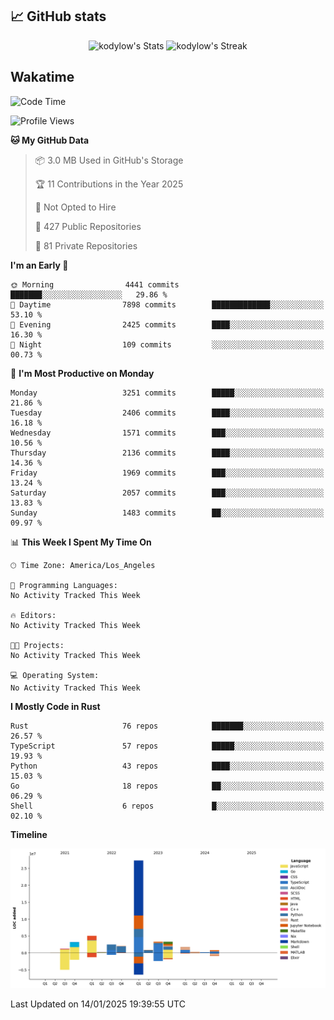 ## 📈 GitHub stats
<!--START_SECTION:github-->
<div class="badges-githubstats">
  <p align="center">
    <img src="https://github-readme-stats.vercel.app/api?username=kodylow&theme=tokyonight&show_icons=true&hide_border=true&count_private=true" alt="kodylow's Stats" height="165">
    <img src="https://github-readme-streak-stats.herokuapp.com/?user=kodylow&theme=tokyonight&hide_border=true" alt="kodylow's Streak" height="165">
  </p>
</div>
<!--END_SECTION:github-->

## Wakatime 
<!--START_SECTION:waka-->
![Code Time](http://img.shields.io/badge/Code%20Time-1%2C292%20hrs%2052%20mins-blue)

![Profile Views](http://img.shields.io/badge/Profile%20Views-0-blue)

**🐱 My GitHub Data** 

> 📦 3.0 MB Used in GitHub's Storage 
 > 
> 🏆 11 Contributions in the Year 2025
 > 
> 🚫 Not Opted to Hire
 > 
> 📜 427 Public Repositories 
 > 
> 🔑 81 Private Repositories 
 > 
**I'm an Early 🐤** 

```text
🌞 Morning                4441 commits        ███████░░░░░░░░░░░░░░░░░░   29.86 % 
🌆 Daytime                7898 commits        █████████████░░░░░░░░░░░░   53.10 % 
🌃 Evening                2425 commits        ████░░░░░░░░░░░░░░░░░░░░░   16.30 % 
🌙 Night                  109 commits         ░░░░░░░░░░░░░░░░░░░░░░░░░   00.73 % 
```
📅 **I'm Most Productive on Monday** 

```text
Monday                   3251 commits        █████░░░░░░░░░░░░░░░░░░░░   21.86 % 
Tuesday                  2406 commits        ████░░░░░░░░░░░░░░░░░░░░░   16.18 % 
Wednesday                1571 commits        ███░░░░░░░░░░░░░░░░░░░░░░   10.56 % 
Thursday                 2136 commits        ████░░░░░░░░░░░░░░░░░░░░░   14.36 % 
Friday                   1969 commits        ███░░░░░░░░░░░░░░░░░░░░░░   13.24 % 
Saturday                 2057 commits        ███░░░░░░░░░░░░░░░░░░░░░░   13.83 % 
Sunday                   1483 commits        ██░░░░░░░░░░░░░░░░░░░░░░░   09.97 % 
```


📊 **This Week I Spent My Time On** 

```text
🕑︎ Time Zone: America/Los_Angeles

💬 Programming Languages: 
No Activity Tracked This Week

🔥 Editors: 
No Activity Tracked This Week

🐱‍💻 Projects: 
No Activity Tracked This Week

💻 Operating System: 
No Activity Tracked This Week
```

**I Mostly Code in Rust** 

```text
Rust                     76 repos            ███████░░░░░░░░░░░░░░░░░░   26.57 % 
TypeScript               57 repos            █████░░░░░░░░░░░░░░░░░░░░   19.93 % 
Python                   43 repos            ████░░░░░░░░░░░░░░░░░░░░░   15.03 % 
Go                       18 repos            ██░░░░░░░░░░░░░░░░░░░░░░░   06.29 % 
Shell                    6 repos             █░░░░░░░░░░░░░░░░░░░░░░░░   02.10 % 
```



**Timeline**

![Lines of Code chart](https://raw.githubusercontent.com/Kodylow/Kodylow/master/assets/bar_graph.png)


 Last Updated on 14/01/2025 19:39:55 UTC
<!--END_SECTION:waka-->
